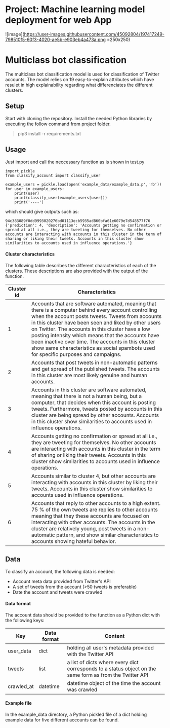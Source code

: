 # Project: Machine learning model deployment for web App
![image](https://user-images.githubusercontent.com/45092804/197417249-798510f5-60f3-4020-ae5b-e903eb4a473a.png =250x250)


# Multiclass bot classification

The multiclass bot classification model is used for classification of Twitter accounts. The model relies on 19 easy-to-explain attributes which have resulet in high explainability regarding what differenciates the different clusters.

## Setup
Start with cloning the repository.
Install the needed Python libraries by executing the follow command from project folder.

>pip3 install -r requirements.txt  

## Usage
Just import and call the neccessary function as is shown in test.py

    import pickle
    from classify_account import classify_user
    
    example_users = pickle.load(open('example_data/example_data.p','rb'))
    for user in example_users:
        print(user)
        print(classify_user(example_users[user]))
        print('----')

which should give outputs such as:

    94c383089f0dd9993020276bd01113ecb5935ad860bfa61e6079e7d548577f76
    {'prediction': 4, 'description': 'Accounts getting no confirmation or spread at all i.e., they are tweeting for themselves. No other accounts are interacting with accounts in this cluster in the term of sharing or liking their tweets. Accounts in this cluster show similarities to accounts used in influence operations.'}
#### Cluster characteristics
The following table describes the different characteristics of each of the clusters. These descriptions are also provided with the output of the function.

| Cluster id         | Characteristics |
|------------------------|-----------------|
| 1 | Accounts that are software automated, meaning that there is a computer behind every account controlling when the account posts tweets. Tweets from accounts in this cluster have been seen and liked by other users on Twitter. The accounts in this cluster have a low posting intensity which means that the accounts have been inactive over time. The accounts in this cluster show same characteristics as social spambots used for specific purposes and campaigns. |
| 2 | Accounts that post tweets in non-automatic patterns and get spread of the published tweets. The accounts in this cluster are most likely genuine and human accounts. |
| 3 | Accounts in this cluster are software automated, meaning that there is not a human being, but a computer, that decides when this account is posting tweets. Furthermore, tweets posted by accounts in this cluster are being spread by other accounts. Accounts in this cluster show similarities to accounts used in influence operations. |
| 4 | Accounts getting no confirmation or spread at all i.e., they are tweeting for themselves. No other accounts are interacting with accounts in this cluster in the term of sharing or liking their tweets. Accounts in this cluster show similarities to accounts used in influence operations. |
| 5 | Accounts similar to cluster 4, but other accounts are interacting with accounts in this cluster by liking their tweets. Accounts in this cluster show similarities to accounts used in influence operations. |
| 6 | Accounts that reply to other accounts to a high extent. 75 \% of the own tweets are replies to other accounts meaning that they these accounts are focused on interacting with other accounts. The accounts in the cluster are relatively young, post tweets in a non-automatic pattern, and show similar characteristics to accounts showing hateful behavior. |

## Data
To classify an account, the following data is needed:
* Account meta data provided from Twitter's API
* A set of tweets from the account (>50 tweets is preferable) 
* Date the account and tweets were crawled

#### Data format
The account data should be provided to the function as a Python dict with the following keys:

| Key         | Data format | Content |
|------------------------|-----------------|------------|
| user_data | dict | holding all user's metadata provided with the Twitter API |
| tweets | list | a list of dicts where every dict corresponds to a status object on the same form as from the Twitter API | 
| crawled_at | datetime | datetime object of the time the account was crawled|

#### Example file
In the example_data directory, a Python pickled file of a dict holding example data for five different accounts can be found.

